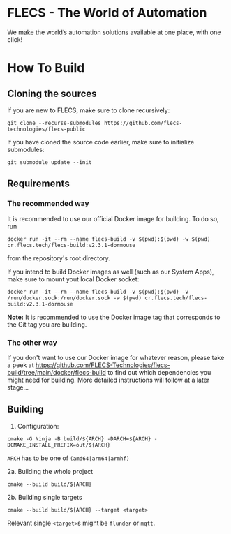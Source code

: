 # FLECS - The World of Automation
We make the world’s automation solutions available at one place, with one click!  

# How To Build
## Cloning the sources
If you are new to FLECS, make sure to clone recursively:
```
git clone --recurse-submodules https://github.com/flecs-technologies/flecs-public
```

If you have cloned the source code earlier, make sure to initialize submodules:
```
git submodule update --init
```

## Requirements
### The recommended way
It is recommended to use our official Docker image for building. To do so, run
```
docker run -it --rm --name flecs-build -v $(pwd):$(pwd) -w $(pwd) cr.flecs.tech/flecs-build:v2.3.1-dormouse
```

from the repository's root directory.

If you intend to build Docker images as well (such as our System Apps), make sure to mount yout local Docker socket:
```
docker run -it --rm --name flecs-build -v $(pwd):$(pwd) -v /run/docker.sock:/run/docker.sock -w $(pwd) cr.flecs.tech/flecs-build:v2.3.1-dormouse
```

**Note:** It is recommended to use the Docker image tag that corresponds to the Git tag you are building.

### The other way
If you don't want to use our Docker image for whatever reason, please take a peek at https://github.com/FLECS-Technologies/flecs-build/tree/main/docker/flecs-build to find out which dependencies you might need for building. More detailed instructions will follow at a later stage...

## Building
1. Configuration:
```
cmake -G Ninja -B build/${ARCH} -DARCH=${ARCH} -DCMAKE_INSTALL_PREFIX=out/${ARCH}
```
`ARCH` has to be one of `(amd64|arm64|armhf)`

2a. Building the whole project
```
cmake --build build/${ARCH}
```

2b. Building single targets
```
cmake --build build/${ARCH} --target <target>
```

Relevant single `<target>`s might be `flunder` or `mqtt`.
